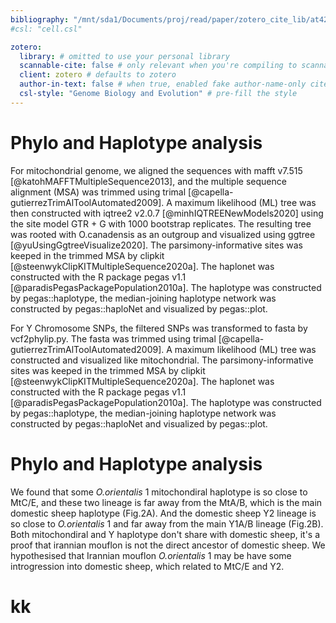 ```yaml
---
bibliography: "/mnt/sda1/Documents/proj/read/paper/zotero_cite_lib/at42_lib.yaml"
#csl: "cell.csl"

zotero:
  library: # omitted to use your personal library
  scannable-cite: false # only relevant when you're compiling to scannable-cite .odt
  client: zotero # defaults to zotero
  author-in-text: false # when true, enabled fake author-name-only cites by replacing it with the text of the last names of the authors
  csl-style: "Genome Biology and Evolution" # pre-fill the style
---
```


# Phylo and Haplotype analysis
For mitochondrial genome, we aligned the sequences with mafft v7.515 [@katohMAFFTMultipleSequence2013], and the multiple sequence alignment (MSA) was trimmed using trimal [@capella-gutierrezTrimAlToolAutomated2009]. A maximum likelihood (ML) tree was then constructed with iqtree2 v2.0.7 [@minhIQTREENewModels2020] using the site model GTR + G with 1000 bootstrap replicates. The resulting tree was rooted with O.canadensis as an outgroup and visualized using ggtree [@yuUsingGgtreeVisualize2020]. The parsimony-informative sites was keeped in the trimmed MSA by clipkit [@steenwykClipKITMultipleSequence2020a]. The haplonet was constructed with the R package pegas v1.1 [@paradisPegasPackagePopulation2010a]. The haplotype was constructed by pegas::haplotype, the median-joining haplotype network was constructed by pegas::haploNet and visualized by pegas::plot.

For Y Chromosome SNPs, the filtered SNPs was transformed to fasta by vcf2phylip.py. The fasta was trimmed using trimal [@capella-gutierrezTrimAlToolAutomated2009]. A maximum likelihood (ML) tree was constructed and visualized like mitochondrial. The parsimony-informative sites was keeped in the trimmed MSA by clipkit [@steenwykClipKITMultipleSequence2020a]. The haplonet was constructed with the R package pegas v1.1 [@paradisPegasPackagePopulation2010a]. The haplotype was constructed by pegas::haplotype, the median-joining haplotype network was constructed by pegas::haploNet and visualized by pegas::plot.

# Phylo and Haplotype analysis
We found that some *O.orientalis* 1 mitochondiral haplotype is so close to MtC/E, and these two lineage is far away from the MtA/B, which is the main domestic sheep haplotype (Fig.2A). And the domestic sheep Y2 lineage is so close to *O.orientalis* 1 and far away from the main Y1A/B lineage (Fig.2B). Both mitochondiral and Y haplotype don't share with domestic sheep, it's a proof that irannian mouflon is not the direct ancestor of domestic sheep. We hypothesised that Irannian mouflon *O.orientalis* 1 may be have some introgression into domestic sheep, which related to MtC/E and Y2.

# kk
